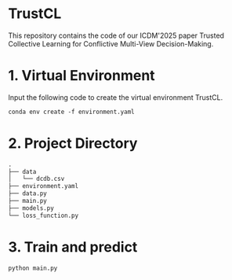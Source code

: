 # TrustCL
This repository contains the code of our ICDM'2025 paper Trusted Collective Learning for Conflictive Multi-View Decision-Making.

# 1.  Virtual Environment
Input the following code to create the virtual environment TrustCL. <br>
```markdown
conda env create -f environment.yaml
```

# 2. Project Directory
```markdown
.
├── data       
│   └── dcdb.csv  
├── environment.yaml 
├── data.py                  
├── main.py                                    
├── models.py                  
└── loss_function.py                   
```
# 3. Train and predict
```markdown
python main.py
```
